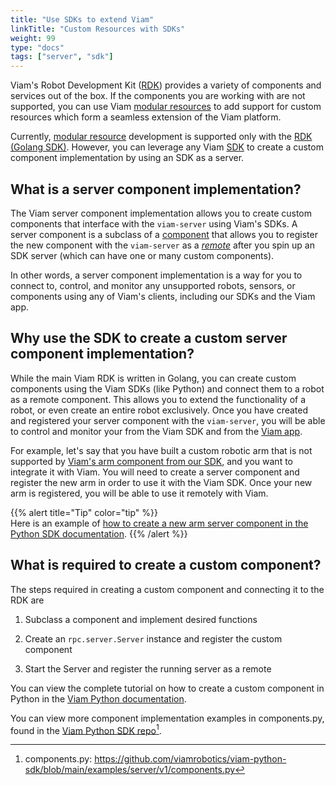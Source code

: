 ```yaml
---
title: "Use SDKs to extend Viam"
linkTitle: "Custom Resources with SDKs"
weight: 99
type: "docs"
tags: ["server", "sdk"]
---
```


Viam's Robot Development Kit ([RDK](/product-overviews/rdk/)) provides a variety of components and services out of the box.
If the components you are working with are not supported, you can use Viam [modular resources](/product-overviews/extending-viam/) to add support for custom resources which form a seamless extension of the Viam platform.

Currently, [modular resource](/product-overviews/extending-viam/) development is supported only with the [RDK (Golang SDK)](https://pkg.go.dev/go.viam.com/rdk).
However, you can leverage any Viam [SDK](/product-overviews/extending-viam/sdk-as-server) to create a custom component implementation by using an SDK as a server.

## What is a server component implementation?

The Viam server component implementation allows you to create custom components that interface with the `viam-server` using Viam's SDKs.
A server component is a subclass of a [component](https://python.viam.dev/autoapi/viam/components/component_base/index.html#module-viam.components.component_base) that allows you to register the new component with the `viam-server` as a [*remote*](/appendix/glossary/#remote_anchor) after you spin up an SDK server (which can have one or many custom components).

In other words, a server component implementation is a way for you to connect to, control, and monitor any unsupported robots, sensors, or components using any of Viam's clients, including our SDKs and the Viam app.

## Why use the SDK to create a custom server component implementation?

While the main Viam RDK is written in Golang, you can create custom components using the Viam SDKs (like Python) and connect them to a robot as a remote component.
This allows you to extend the functionality of a robot, or even create an entire robot exclusively.
Once you have created and registered your server component with the `viam-server`, you will be able to control and monitor your from the Viam SDK and from the [Viam app](https://app.viam.com/).

For example, let's say that you have built a custom robotic arm that is not supported by [Viam's arm component from our SDK](https://python.viam.dev/autoapi/viam/components/arm/index.html#module-viam.components.arm), and you want to integrate it with Viam.
You will need to create a server component and register the new arm in order to use it with the Viam SDK.
Once your new arm is registered, you will be able to use it remotely with Viam.

{{% alert title="Tip" color="tip" %}}  
Here is an example of [how to create a new arm server component in the Python SDK documentation](https://python.viam.dev/examples/example.html#subclass-a-component).
{{% /alert %}}

## What is required to create a custom component?

The steps required in creating a custom component and connecting it to the RDK are

1. Subclass a component and implement desired functions

2. Create an `rpc.server.Server` instance and register the custom component

3. Start the Server and register the running server as a remote

You can view the complete tutorial on how to create a custom component in Python in the [Viam Python documentation](https://python.viam.dev/examples/example.html#create-custom-components).

You can view more component implementation examples in <file>components.py</file>, found in the <a href="https://github.com/viamrobotics/viam-python-sdk/blob/main/examples/server/v1/components.py" target="_blank">Viam Python SDK repo</a>[^compsamp].

[^compsamp]:<file>components.py</file>: <a href="https://github.com/viamrobotics/viam-python-sdk/blob/main/examples/server/v1/components.py" target="_blank">ht<span></span>tps://github.com/viamrobotics/viam-python-sdk/blob/main/examples/server/v1/components.py</a>
